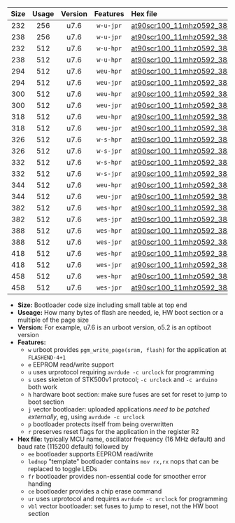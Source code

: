 |Size|Usage|Version|Features|Hex file|
|:-:|:-:|:-:|:-:|:--|
|232|256|u7.6|`w-u-jpr`|[at90scr100_11mhz0592_38400bps_ur_vbl.hex](https://raw.githubusercontent.com/stefanrueger/urboot/main/at90scr100_11mhz0592_38400bps_ur_vbl.hex)|
|238|256|u7.6|`w-u-jpr`|[at90scr100_11mhz0592_38400bps_lednop_ur_vbl.hex](https://raw.githubusercontent.com/stefanrueger/urboot/main/at90scr100_11mhz0592_38400bps_lednop_ur_vbl.hex)|
|232|512|u7.6|`w-u-hpr`|[at90scr100_11mhz0592_38400bps_ur.hex](https://raw.githubusercontent.com/stefanrueger/urboot/main/at90scr100_11mhz0592_38400bps_ur.hex)|
|238|512|u7.6|`w-u-hpr`|[at90scr100_11mhz0592_38400bps_lednop_ur.hex](https://raw.githubusercontent.com/stefanrueger/urboot/main/at90scr100_11mhz0592_38400bps_lednop_ur.hex)|
|294|512|u7.6|`weu-hpr`|[at90scr100_11mhz0592_38400bps_ee_ur.hex](https://raw.githubusercontent.com/stefanrueger/urboot/main/at90scr100_11mhz0592_38400bps_ee_ur.hex)|
|294|512|u7.6|`weu-jpr`|[at90scr100_11mhz0592_38400bps_ee_ur_vbl.hex](https://raw.githubusercontent.com/stefanrueger/urboot/main/at90scr100_11mhz0592_38400bps_ee_ur_vbl.hex)|
|300|512|u7.6|`weu-hpr`|[at90scr100_11mhz0592_38400bps_ee_lednop_ur.hex](https://raw.githubusercontent.com/stefanrueger/urboot/main/at90scr100_11mhz0592_38400bps_ee_lednop_ur.hex)|
|300|512|u7.6|`weu-jpr`|[at90scr100_11mhz0592_38400bps_ee_lednop_ur_vbl.hex](https://raw.githubusercontent.com/stefanrueger/urboot/main/at90scr100_11mhz0592_38400bps_ee_lednop_ur_vbl.hex)|
|318|512|u7.6|`weu-hpr`|[at90scr100_11mhz0592_38400bps_ee_lednop_fr_ur.hex](https://raw.githubusercontent.com/stefanrueger/urboot/main/at90scr100_11mhz0592_38400bps_ee_lednop_fr_ur.hex)|
|318|512|u7.6|`weu-jpr`|[at90scr100_11mhz0592_38400bps_ee_lednop_fr_ur_vbl.hex](https://raw.githubusercontent.com/stefanrueger/urboot/main/at90scr100_11mhz0592_38400bps_ee_lednop_fr_ur_vbl.hex)|
|326|512|u7.6|`w-s-hpr`|[at90scr100_11mhz0592_38400bps.hex](https://raw.githubusercontent.com/stefanrueger/urboot/main/at90scr100_11mhz0592_38400bps.hex)|
|326|512|u7.6|`w-s-jpr`|[at90scr100_11mhz0592_38400bps_vbl.hex](https://raw.githubusercontent.com/stefanrueger/urboot/main/at90scr100_11mhz0592_38400bps_vbl.hex)|
|332|512|u7.6|`w-s-hpr`|[at90scr100_11mhz0592_38400bps_lednop.hex](https://raw.githubusercontent.com/stefanrueger/urboot/main/at90scr100_11mhz0592_38400bps_lednop.hex)|
|332|512|u7.6|`w-s-jpr`|[at90scr100_11mhz0592_38400bps_lednop_vbl.hex](https://raw.githubusercontent.com/stefanrueger/urboot/main/at90scr100_11mhz0592_38400bps_lednop_vbl.hex)|
|344|512|u7.6|`weu-hpr`|[at90scr100_11mhz0592_38400bps_ee_lednop_fr_ce_ur.hex](https://raw.githubusercontent.com/stefanrueger/urboot/main/at90scr100_11mhz0592_38400bps_ee_lednop_fr_ce_ur.hex)|
|344|512|u7.6|`weu-jpr`|[at90scr100_11mhz0592_38400bps_ee_lednop_fr_ce_ur_vbl.hex](https://raw.githubusercontent.com/stefanrueger/urboot/main/at90scr100_11mhz0592_38400bps_ee_lednop_fr_ce_ur_vbl.hex)|
|382|512|u7.6|`wes-hpr`|[at90scr100_11mhz0592_38400bps_ee.hex](https://raw.githubusercontent.com/stefanrueger/urboot/main/at90scr100_11mhz0592_38400bps_ee.hex)|
|382|512|u7.6|`wes-jpr`|[at90scr100_11mhz0592_38400bps_ee_vbl.hex](https://raw.githubusercontent.com/stefanrueger/urboot/main/at90scr100_11mhz0592_38400bps_ee_vbl.hex)|
|388|512|u7.6|`wes-hpr`|[at90scr100_11mhz0592_38400bps_ee_lednop.hex](https://raw.githubusercontent.com/stefanrueger/urboot/main/at90scr100_11mhz0592_38400bps_ee_lednop.hex)|
|388|512|u7.6|`wes-jpr`|[at90scr100_11mhz0592_38400bps_ee_lednop_vbl.hex](https://raw.githubusercontent.com/stefanrueger/urboot/main/at90scr100_11mhz0592_38400bps_ee_lednop_vbl.hex)|
|418|512|u7.6|`wes-hpr`|[at90scr100_11mhz0592_38400bps_ee_lednop_fr.hex](https://raw.githubusercontent.com/stefanrueger/urboot/main/at90scr100_11mhz0592_38400bps_ee_lednop_fr.hex)|
|418|512|u7.6|`wes-jpr`|[at90scr100_11mhz0592_38400bps_ee_lednop_fr_vbl.hex](https://raw.githubusercontent.com/stefanrueger/urboot/main/at90scr100_11mhz0592_38400bps_ee_lednop_fr_vbl.hex)|
|458|512|u7.6|`wes-hpr`|[at90scr100_11mhz0592_38400bps_ee_lednop_fr_ce.hex](https://raw.githubusercontent.com/stefanrueger/urboot/main/at90scr100_11mhz0592_38400bps_ee_lednop_fr_ce.hex)|
|458|512|u7.6|`wes-jpr`|[at90scr100_11mhz0592_38400bps_ee_lednop_fr_ce_vbl.hex](https://raw.githubusercontent.com/stefanrueger/urboot/main/at90scr100_11mhz0592_38400bps_ee_lednop_fr_ce_vbl.hex)|

- **Size:** Bootloader code size including small table at top end
- **Useage:** How many bytes of flash are needed, ie, HW boot section or a multiple of the page size
- **Version:** For example, u7.6 is an urboot version, o5.2 is an optiboot version
- **Features:**
  + `w` urboot provides `pgm_write_page(sram, flash)` for the application at `FLASHEND-4+1`
  + `e` EEPROM read/write support
  + `u` uses urprotocol requiring `avrdude -c urclock` for programming
  + `s` uses skeleton of STK500v1 protocol; `-c urclock` and `-c arduino` both work
  + `h` hardware boot section: make sure fuses are set for reset to jump to boot section
  + `j` vector bootloader: uploaded applications *need to be patched externally*, eg, using `avrdude -c urclock`
  + `p` bootloader protects itself from being overwritten
  + `r` preserves reset flags for the application in the register R2
- **Hex file:** typically MCU name, oscillator frequency (16 MHz default) and baud rate (115200 default) followed by
  + `ee` bootloader supports EEPROM read/write
  + `lednop` "template" bootloader contains `mov rx,rx` nops that can be replaced to toggle LEDs
  + `fr` bootloader provides non-essential code for smoother error handing
  + `ce` bootloader provides a chip erase command
  + `ur` uses urprotocol and requires `avrdude -c urclock` for programming
  + `vbl` vector bootloader: set fuses to jump to reset, not the HW boot section
